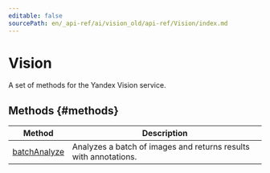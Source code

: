 ```yaml
---
editable: false
sourcePath: en/_api-ref/ai/vision_old/api-ref/Vision/index.md
---
```



# Vision
A set of methods for the Yandex Vision service.

## Methods {#methods}
Method | Description
--- | ---
[batchAnalyze](batchAnalyze.md) | Analyzes a batch of images and returns results with annotations.